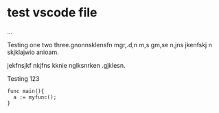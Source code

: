# test vscode file

...

Testing one two three.gnonnsklensfn mgr,.d,n m,s gm,se n,jns jkenfskj n skjklajwio anioam.

jekfnsjkf nkjfns kknie nglksnrken .gjklesn.

Testing 123

```
func main(){
  a := myfunc();
}
```